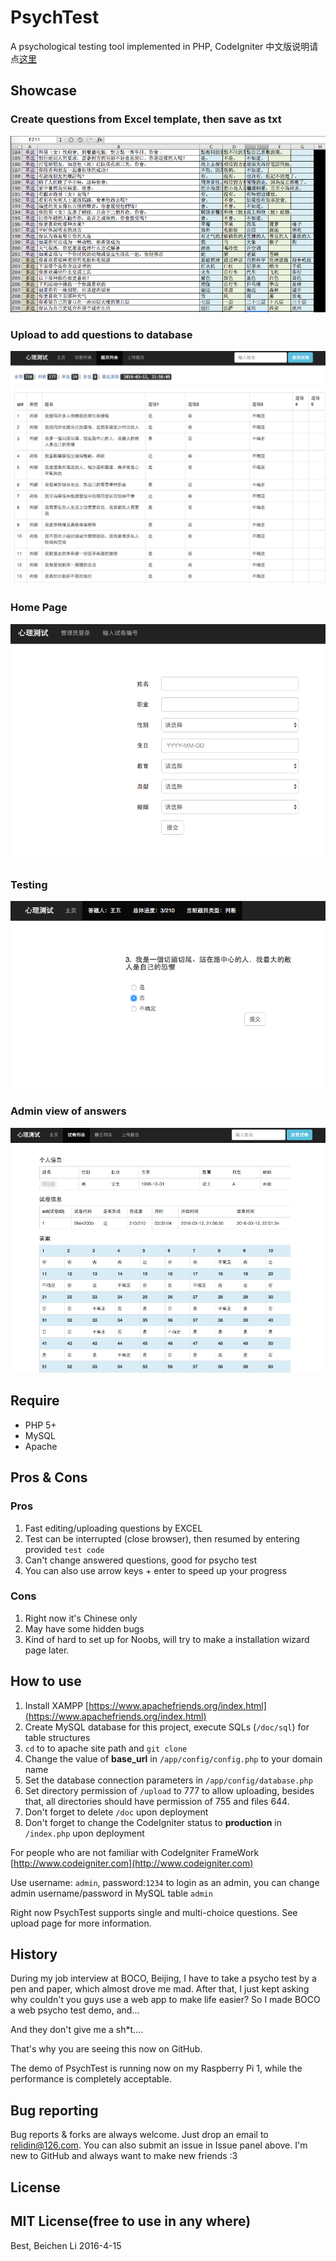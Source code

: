 # PsychTest

A psychological testing tool implemented in PHP, CodeIgniter
中文版说明请点[这里](README_CN.md)

## Showcase

### Create questions from Excel template, then save as txt
![Excel](/doc/img/excel.png "Excel")
### Upload to add questions to database
![Questions](/doc/img/questions.png "Questions")
### Home Page
![Home](/doc/img/home.png "Home")
### Testing
![Testing](/doc/img/test.png "Testing")
### Admin view of answers
![Answers](/doc/img/answers.png "Answers")

## Require

* PHP 5+
* MySQL
* Apache

## Pros & Cons

### Pros
1. Fast editing/uploading questions by EXCEL
2. Test can be interrupted (close browser), then resumed by entering provided `test code`
3. Can't change answered questions, good for psycho test
4. You can also use arrow keys + enter to speed up your progress

### Cons
1. Right now it's Chinese only
2. May have some hidden bugs
3. Kind of hard to set up for Noobs, will try to make a installation wizard page later.

## How to use

1. Install XAMPP [https://www.apachefriends.org/index.html](https://www.apachefriends.org/index.html)
2. Create MySQL database for this project, execute SQLs (`/doc/sql`) for table structures
3. `cd` to to apache site path and `git clone`
4. Change the value of __base_url__ in `/app/config/config.php` to your domain name
5. Set the database connection parameters in `/app/config/database.php`
6. Set directory permission of `/upload` to 777 to allow uploading, besides that, all directories should have permission of 755 and files 644.
7. Don't forget to delete `/doc` upon deployment
8. Don't forget to change the CodeIgniter status to __production__ in `/index.php` upon deployment

For people who are not familiar with CodeIgniter FrameWork
[http://www.codeigniter.com](http://www.codeigniter.com)

Use username: `admin`, password:`1234` to login as an admin,
you can change admin username/password in MySQL table `admin`

Right now PsychTest supports single and multi-choice questions. See upload page for more information.

## History

During my job interview at BOCO, Beijing, I have to take a psycho test by a pen and paper, which almost drove me mad. After that, I just kept asking why couldn't you guys use a web app to make life easier?
So I made BOCO a web psycho test demo, and...

And they don't give me a sh*t....

That's why you are seeing this now on GitHub.

The demo of PsychTest is running now on my Raspberry Pi 1, while the performance is completely acceptable.

## Bug reporting

Bug reports & forks are always welcome. Just drop an email to relidin@126.com. You can also submit an issue in Issue panel above. I'm new to GitHub and always want to make new friends :3

## License

MIT License(free to use in any where)
---
Best,
Beichen Li
2016-4-15
